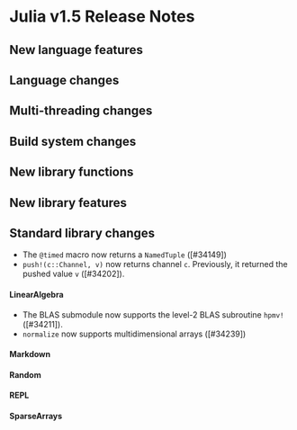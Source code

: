 Julia v1.5 Release Notes
========================

New language features
---------------------


Language changes
----------------


Multi-threading changes
-----------------------


Build system changes
--------------------


New library functions
---------------------


New library features
--------------------


Standard library changes
------------------------
* The `@timed` macro now returns a `NamedTuple` ([#34149])
* `push!(c::Channel, v)` now returns channel `c`. Previously, it returned the pushed value
  `v` ([#34202]).

#### LinearAlgebra
* The BLAS submodule now supports the level-2 BLAS subroutine `hpmv!` ([#34211]).
* `normalize` now supports multidimensional arrays ([#34239])

#### Markdown


#### Random


#### REPL


#### SparseArrays


<!--- generated by NEWS-update.jl: -->
